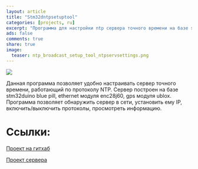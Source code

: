 ```yaml
---
layout: article
title: "Stm32dntpsetuptool"
categories: [projects, ru]
excerpt: "Программа для настройки ntp сервера точного времени на базе stm32duino/arduino (Qt,C++)."
ads: false
comments: true
share: true
image:
  teaser: ntp_broadcast_setup_tool_ntpservsettings.png
---
```

<img src="{{ site.url }}/images/ntp_broadcast_setup_tool_ntpservsettings.png">

Данная программа позволяет удобно настраивать сервер точного времени, работающий по протоколу NTP.
Сервер построен на базе stm32duino blue pill, ethernet модуля enc28j60, gps модуля ublox.
Программа позволяет обнаружить сервер в сети, установить ему IP, 
включить/выключить протоколы, просмотреть информацию.
# Ссылки:
[Проект на гитхаб](https://github.com/AlexPutz/stm32dntpsetuptool)

[Проект сервера](https://github.com/AlexPutz/stm32dntp)